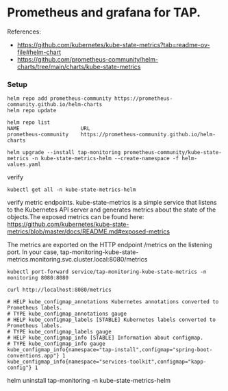 # Prometheus and grafana for TAP.

References:
- https://github.com/kubernetes/kube-state-metrics?tab=readme-ov-file#helm-chart
- https://github.com/prometheus-community/helm-charts/tree/main/charts/kube-state-metrics



### Setup
```
helm repo add prometheus-community https://prometheus-community.github.io/helm-charts
helm repo update
```

```
helm repo list
NAME                    URL                                               
prometheus-community    https://prometheus-community.github.io/helm-charts

```

```
helm upgrade --install tap-monitoring prometheus-community/kube-state-metrics -n kube-state-metrics-helm --create-namespace -f helm-values.yaml
```

verify
```
kubectl get all -n kube-state-metrics-helm

```

verify metric endpoints. kube-state-metrics is a simple service that listens to the Kubernetes API server and generates metrics about the state of the objects.The exposed metrics can be found here:
https://github.com/kubernetes/kube-state-metrics/blob/master/docs/README.md#exposed-metrics

The metrics are exported on the HTTP endpoint /metrics on the listening port.
In your case, tap-monitoring-kube-state-metrics.monitoring.svc.cluster.local:8080/metrics

```
kubectl port-forward service/tap-monitoring-kube-state-metrics -n monitoring 8080:8080
```

```
curl http://localhost:8080/metrics

# HELP kube_configmap_annotations Kubernetes annotations converted to Prometheus labels.
# TYPE kube_configmap_annotations gauge
# HELP kube_configmap_labels [STABLE] Kubernetes labels converted to Prometheus labels.
# TYPE kube_configmap_labels gauge
# HELP kube_configmap_info [STABLE] Information about configmap.
# TYPE kube_configmap_info gauge
kube_configmap_info{namespace="tap-install",configmap="spring-boot-conventions.app"} 1
kube_configmap_info{namespace="services-toolkit",configmap="kapp-config"} 1

```


helm uninstall  tap-monitoring -n kube-state-metrics-helm


